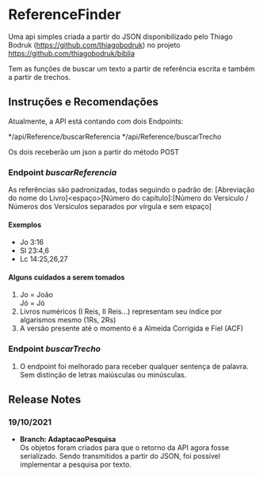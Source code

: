 # ReferenceFinder

Uma api simples criada a partir do JSON disponibilizado pelo Thiago Bodruk (https://github.com/thiagobodruk) no projeto https://github.com/thiagobodruk/biblia

Tem as funções de buscar um texto a partir de referência escrita e também a partir de trechos.

## Instruções e Recomendações
Atualmente, a API está contando com dois Endpoints:

*/api/Reference/buscarReferencia
*/api/Reference/buscarTrecho

Os dois receberão um json a partir do método POST
### Endpoint _buscarReferencia_
As referências são padronizadas, todas seguindo o padrão de: [Abreviação do nome do Livro]<espaço>[Número do capítulo]:[Número do Versículo / Números dos Versículos separados por vírgula e sem espaço]

#### Exemplos
* Jo 3:16<br />
* Sl 23:4,6<br />
* Lc 14:25,26,27<br />

#### Alguns cuidados a serem tomados

1. Jo = João<br>Jó = Jó
2. Livros numéricos (I Reis, II Reis...) representam seu índice por algarismos mesmo (1Rs, 2Rs)
3. A versão presente até o momento é a Almeida Corrigida e Fiel (ACF)

### Endpoint _buscarTrecho_
1. O endpoint foi melhorado para receber qualquer sentença de palavra. Sem distinção de letras maiúsculas ou minúsculas.

## Release Notes
### 19/10/2021
* **Branch: AdaptacaoPesquisa** <br />
Os objetos foram criados para que o retorno da API agora fosse serializado. Sendo transmitidos a partir do JSON, foi possível implementar a pesquisa por texto.
